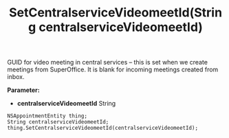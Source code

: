 ﻿---
uid: crmscript_ref_NSAppointmentEntity_SetCentralserviceVideomeetId
title: SetCentralserviceVideomeetId(String centralserviceVideomeetId)
intellisense: NSAppointmentEntity.SetCentralserviceVideomeetId
keywords: NSAppointmentEntity, GetCentralserviceVideomeetId
so.topic: reference
---

GUID for video meeting in central services – this is set when we create meetings from SuperOffice. It is blank for incoming meetings created from inbox.

**Parameter:** 
 - **centralserviceVideomeetId** String

```crmscript
NSAppointmentEntity thing;
String centralserviceVideomeetId;
thing.SetCentralserviceVideomeetId(centralserviceVideomeetId);
```

